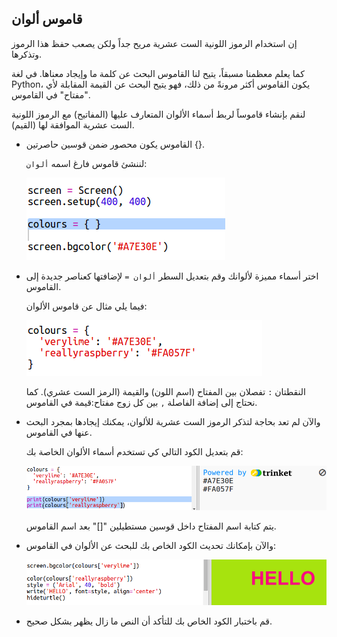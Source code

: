 ## قاموس ألوان

إن استخدام الرموز اللونية الست عشرية مريح جداً ولكن يصعب حفظ هذا الرموز وتذكرها.

كما يعلم معظمنا مسبقاً، يتيح لنا القاموس البحث عن كلمة ما وإيجاد معناها. في لغة Python، يكون القاموس أكثر مرونةً من ذلك، فهو يتيح البحث عن القيمة المقابلة لأي "مفتاح" في القاموس.

لنقم بإنشاء قاموساً لربط أسماء الألوان المتعارف عليها (المفاتيح) مع الرموز اللونية الست عشرية الموافقة لها (القيم).

+ القاموس يكون محصور ضمن قوسين حاصرتين {}.
    
    لننشئ قاموس فارغ اسمه `ألوان`:
    
    ![لقطة شاشة](images/colourful-dict.png)

+ اختر أسماء مميزة لألوانك وقم بتعديل السطر `ألوان =` لإضافتها كعناصر جديدة إلى القاموس.
    
    فيما يلي مثال عن قاموس الألوان:
    
    ![لقطة شاشة](images/colourful-colours.png)
    
    النقطتان `:` تفصلان بين المفتاح (اسم اللون) والقيمة (الرمز الست عشري). كما نحتاج إلى إضافة الفاصلة `,` بين كل زوج مفتاح:قيمة في القاموس.

+ والآن لم تعد بحاجة لتذكر الرموز الست عشرية للألوان، يمكنك إيجادها بمجرد البحث عنها في القاموس.
    
    قم بتعديل الكود التالي كي تستخدم أسماء الألوان الخاصة بك:
    
    ![لقطة شاشة](images/colourful-entries.png)
    
    يتم كتابة اسم المفتاح داخل قوسين مستطيلين "[]" بعد اسم القاموس.

+ والآن بإمكانك تحديث الكود الخاص بك للبحث عن الألوان في القاموس:
    
    ![لقطة شاشة](images/colourful-use.png)

+ قم باختبار الكود الخاص بك للتأكد أن النص ما زال يظهر بشكل صحيح.